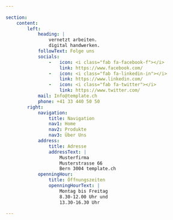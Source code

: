 ```yaml
---
            
section:
    content: 
        left:  
            heading: | 
                vernetzt arbeiten.
                digital handwerken.
            followText: Folge uns 
            socials:
                -   icon: <i class="fab fa-facebook-f"></i>
                    link: https://www.facebook.com/
                -   icon: <i class="fab fa-linkedin-in"></i>
                    link: https://www.linkedin.com/
                -   icon: <i class="fab fa-twitter"></i>
                    link: https://www.twitter.com/   
            mail: Info@template.ch
            phone: +41 33 440 50 50
        right: 
            navigation: 
                title: Navigation
                nav1: Home
                nav2: Produkte
                nav3: Über Uns 
            address: 
                title: Adresse
                addressText: |
                    Musterfirma
                    Musterstrasse 66
                    Bern 3004 template.ch
            openningHour: 
                title: Öffnungszeiten
                openningHourText: |
                    Montag bis Freitag
                    8.30-12.00 Uhr und
                    13.30-16.30 Uhr
                
---
```

